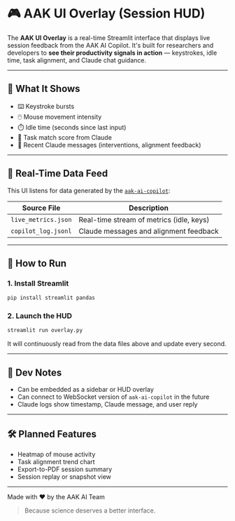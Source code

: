 # 🎮 AAK UI Overlay (Session HUD)

The **AAK UI Overlay** is a real-time Streamlit interface that displays live session feedback from the AAK AI Copilot. It's built for researchers and developers to **see their productivity signals in action** — keystrokes, idle time, task alignment, and Claude chat guidance.

---

## 🧠 What It Shows

- ⌨️ Keystroke bursts
- 🖱️ Mouse movement intensity
- ⏱️ Idle time (seconds since last input)
- 🎯 Task match score from Claude
- 📩 Recent Claude messages (interventions, alignment feedback)

---

## 📡 Real-Time Data Feed

This UI listens for data generated by the [`aak-ai-copilot`](https://github.com/YOURORG/aak-ai-copilot):

| Source File         | Description                                |
|---------------------|--------------------------------------------|
| `live_metrics.json` | Real-time stream of metrics (idle, keys)   |
| `copilot_log.jsonl` | Claude messages and alignment feedback     |

---

## 🚀 How to Run

### 1. Install Streamlit

```bash
pip install streamlit pandas
```

### 2. Launch the HUD

```bash
streamlit run overlay.py
```

It will continuously read from the data files above and update every second.

---

## 🧪 Dev Notes

- Can be embedded as a sidebar or HUD overlay
- Can connect to WebSocket version of `aak-ai-copilot` in the future
- Claude logs show timestamp, Claude message, and user reply

---

## 🛠 Planned Features

- Heatmap of mouse activity
- Task alignment trend chart
- Export-to-PDF session summary
- Session replay or snapshot view

---

Made with ❤️ by the AAK AI Team  
> Because science deserves a better interface.
